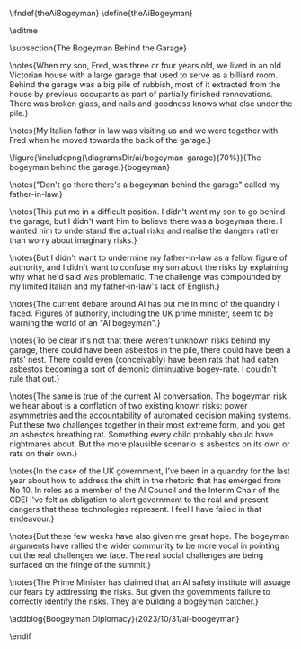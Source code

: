 \ifndef{theAiBogeyman}
\define{theAiBogeyman}

\editme

\subsection{The Bogeyman Behind the Garage}

\notes{When my son, Fred, was three or four years old, we lived in an old Victorian house with a large garage that used to serve as a billiard room. Behind the garage was a big pile of rubbish, most of it extracted from the house by previous occupants as part of partially finished rennovations. There was broken glass, and nails and goodness knows what else under the pile.}

\notes{My Italian father in law was visiting us and we were together with Fred when he moved towards the back of the garage.}

\figure{\includepng{\diagramsDir/ai/bogeyman-garage}{70%}}{The bogeyman behind the garage.}{bogeyman}

\notes{"Don't go there there's a bogeyman behind the garage" called my father-in-law.}

\notes{This put me in a difficult position. I didn't want my son to go behind the garage, but I didn't want him to believe there was a bogeyman there. I wanted him to understand the actual risks and realise the dangers rather than worry about imaginary risks.}

\notes{But I didn't want to undermine my father-in-law as a fellow figure of authority, and I didn't want to confuse my son about the risks by explaining why what he'd said was problematic. The challenge was compounded by my limited Italian and my father-in-law's lack of English.}

\notes{The current debate around AI has put me in mind of the quandry I faced. Figures of authority, including the UK prime minister, seem to be warning the world of an "AI bogeyman".}

\notes{To be clear it's not that there weren't unknown risks behind my garage, there could have been asbestos in the pile, there could have been a rats' nest. There could even (conceivably) have been rats that had eaten asbestos becoming a sort of demonic diminuative bogey-rate. I couldn't rule that out.}

\notes{The same is true of the current AI conversation. The bogeyman risk we hear about is a conflation of two existing known risks: power asymmetries and the accountability of automated decision making systems. Put these two challenges together in their most extreme form, and you get an asbestos breathing rat. Something every child probably should have nightmares about. But the more plausible scenario is asbestos on its own or rats on their own.}

\notes{In the case of the UK government, I've been in a quandry for the last year about how to address the shift in the rhetoric that has emerged from No 10. In roles as a member of the AI Council and the Interim Chair of the CDEI I've felt an obligation to alert government to the real and present dangers that these technologies represent. I feel I have failed in that endeavour.}

\notes{But these few weeks have also given me great hope. The bogeyman arguments have rallied the wider community to be more vocal in pointing out the real challenges we face. The real social challenges are being surfaced on the fringe of the summit.}

\notes{The Prime Minister has claimed that an AI safety institute will asuage our fears by addressing the risks. But given the governments failure to correctly identify the risks. They are building a bogeyman catcher.}

\addblog{Boogeyman Diplomacy}{2023/10/31/ai-boogeyman}


\endif
